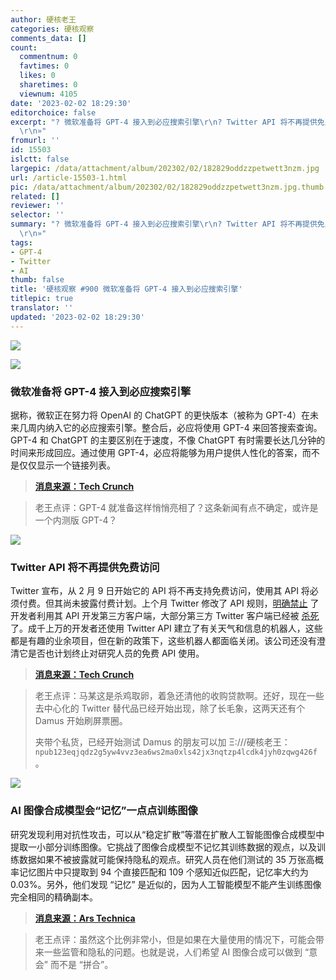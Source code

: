 ```yaml
---
author: 硬核老王
categories: 硬核观察
comments_data: []
count:
  commentnum: 0
  favtimes: 0
  likes: 0
  sharetimes: 0
  viewnum: 4105
date: '2023-02-02 18:29:30'
editorchoice: false
excerpt: "? 微软准备将 GPT-4 接入到必应搜索引擎\r\n? Twitter API 将不再提供免费访问\r\n? AI 图像合成模型会“记忆”一点点训练图像\r\n»
  \r\n»"
fromurl: ''
id: 15503
islctt: false
largepic: /data/attachment/album/202302/02/182829oddzzpetwett3nzm.jpg
url: /article-15503-1.html
pic: /data/attachment/album/202302/02/182829oddzzpetwett3nzm.jpg.thumb.jpg
related: []
reviewer: ''
selector: ''
summary: "? 微软准备将 GPT-4 接入到必应搜索引擎\r\n? Twitter API 将不再提供免费访问\r\n? AI 图像合成模型会“记忆”一点点训练图像\r\n»
  \r\n»"
tags:
- GPT-4
- Twitter
- AI
thumb: false
title: '硬核观察 #900 微软准备将 GPT-4 接入到必应搜索引擎'
titlepic: true
translator: ''
updated: '2023-02-02 18:29:30'
---
```


![](/data/attachment/album/202302/02/182829oddzzpetwett3nzm.jpg)


![](/data/attachment/album/202302/02/182839h3ifauyvbuqbvqbf.jpg)


### 微软准备将 GPT-4 接入到必应搜索引擎


据称，微软正在努力将 OpenAI 的 ChatGPT 的更快版本（被称为 GPT-4）在未来几周内纳入它的必应搜索引擎。整合后，必应将使用 GPT-4 来回答搜索查询。GPT-4 和 ChatGPT 的主要区别在于速度，不像 ChatGPT 有时需要长达几分钟的时间来形成回应。通过使用 GPT-4，必应将能够为用户提供人性化的答案，而不是仅仅显示一个链接列表。



> 
> **[消息来源：Tech Crunch](https://techcrunch.com/2023/02/01/report-microsoft-plans-to-update-bing-with-a-faster-version-of-chatgpt-in-the-coming-weeks/)**
> 
> 
> 



> 
> 老王点评：GPT-4 就准备这样悄悄亮相了？这条新闻有点不确定，或许是一个内测版 GPT-4？
> 
> 
> 


![](/data/attachment/album/202302/02/182849eotcqkcj3qzdfyk3.jpg)


### Twitter API 将不再提供免费访问


Twitter 宣布，从 2 月 9 日开始它的 API 将不再支持免费访问，使用其 API 将必须付费。但其尚未披露付费计划。上个月 Twitter 修改了 API 规则，[明确禁止](/article-15474-1.html) 了开发者利用其 API 开发第三方客户端，大部分第三方 Twitter 客户端已经被 [杀死](/article-15447-1.html) 了。成千上万的开发者还使用 Twitter API 建立了有关天气和信息的机器人，这些都是有趣的业余项目，但在新的政策下，这些机器人都面临关闭。该公司还没有澄清它是否也计划终止对研究人员的免费 API 使用。



> 
> **[消息来源：Tech Crunch](https://techcrunch.com/2023/02/01/twitter-to-end-free-access-to-its-api/)**
> 
> 
> 



> 
> 老王点评：马某这是杀鸡取卵，着急还清他的收购贷款啊。还好，现在一些去中心化的 Twitter 替代品已经开始出现，除了长毛象，这两天还有个 Damus 开始刷屏票圈。
> 
> 
> 夹带个私货，已经开始测试 Damus 的朋友可以加 Ξ:///硬核老王： `npub123eqjqdz2g5yw4vvz3ea6ws2ma0xls42jx3nqtzp4lcdk4jyh0zqwg426f`。
> 
> 
> 


![](/data/attachment/album/202302/02/182908p7zo88tsf27of9os.jpg)


### AI 图像合成模型会“记忆”一点点训练图像


研究发现利用对抗性攻击，可以从“稳定扩散”等潜在扩散人工智能图像合成模型中提取一小部分训练图像。它挑战了图像合成模型不记忆其训练数据的观点，以及训练数据如果不被披露就可能保持隐私的观点。研究人员在他们测试的 35 万张高概率记忆图片中只提取到 94 个直接匹配和 109 个感知近似匹配，记忆率大约为 0.03%。另外，他们发现 “记忆” 是近似的，因为人工智能模型不能产生训练图像完全相同的精确副本。



> 
> **[消息来源：Ars Technica](https://arstechnica.com/information-technology/2023/02/researchers-extract-training-images-from-stable-diffusion-but-its-difficult/)**
> 
> 
> 



> 
> 老王点评：虽然这个比例非常小，但是如果在大量使用的情况下，可能会带来一些监管和隐私的问题。也就是说，人们希望 AI 图像合成可以做到 “意会” 而不是 “拼合”。
> 
> 
>